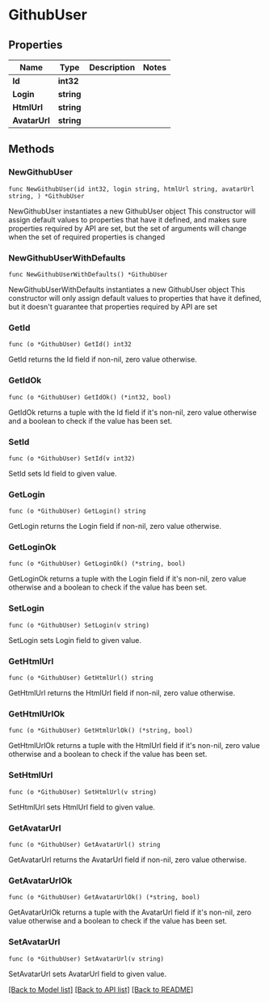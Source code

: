 # GithubUser

## Properties

Name | Type | Description | Notes
------------ | ------------- | ------------- | -------------
**Id** | **int32** |  | 
**Login** | **string** |  | 
**HtmlUrl** | **string** |  | 
**AvatarUrl** | **string** |  | 

## Methods

### NewGithubUser

`func NewGithubUser(id int32, login string, htmlUrl string, avatarUrl string, ) *GithubUser`

NewGithubUser instantiates a new GithubUser object
This constructor will assign default values to properties that have it defined,
and makes sure properties required by API are set, but the set of arguments
will change when the set of required properties is changed

### NewGithubUserWithDefaults

`func NewGithubUserWithDefaults() *GithubUser`

NewGithubUserWithDefaults instantiates a new GithubUser object
This constructor will only assign default values to properties that have it defined,
but it doesn't guarantee that properties required by API are set

### GetId

`func (o *GithubUser) GetId() int32`

GetId returns the Id field if non-nil, zero value otherwise.

### GetIdOk

`func (o *GithubUser) GetIdOk() (*int32, bool)`

GetIdOk returns a tuple with the Id field if it's non-nil, zero value otherwise
and a boolean to check if the value has been set.

### SetId

`func (o *GithubUser) SetId(v int32)`

SetId sets Id field to given value.


### GetLogin

`func (o *GithubUser) GetLogin() string`

GetLogin returns the Login field if non-nil, zero value otherwise.

### GetLoginOk

`func (o *GithubUser) GetLoginOk() (*string, bool)`

GetLoginOk returns a tuple with the Login field if it's non-nil, zero value otherwise
and a boolean to check if the value has been set.

### SetLogin

`func (o *GithubUser) SetLogin(v string)`

SetLogin sets Login field to given value.


### GetHtmlUrl

`func (o *GithubUser) GetHtmlUrl() string`

GetHtmlUrl returns the HtmlUrl field if non-nil, zero value otherwise.

### GetHtmlUrlOk

`func (o *GithubUser) GetHtmlUrlOk() (*string, bool)`

GetHtmlUrlOk returns a tuple with the HtmlUrl field if it's non-nil, zero value otherwise
and a boolean to check if the value has been set.

### SetHtmlUrl

`func (o *GithubUser) SetHtmlUrl(v string)`

SetHtmlUrl sets HtmlUrl field to given value.


### GetAvatarUrl

`func (o *GithubUser) GetAvatarUrl() string`

GetAvatarUrl returns the AvatarUrl field if non-nil, zero value otherwise.

### GetAvatarUrlOk

`func (o *GithubUser) GetAvatarUrlOk() (*string, bool)`

GetAvatarUrlOk returns a tuple with the AvatarUrl field if it's non-nil, zero value otherwise
and a boolean to check if the value has been set.

### SetAvatarUrl

`func (o *GithubUser) SetAvatarUrl(v string)`

SetAvatarUrl sets AvatarUrl field to given value.



[[Back to Model list]](../README.md#documentation-for-models) [[Back to API list]](../README.md#documentation-for-api-endpoints) [[Back to README]](../README.md)


